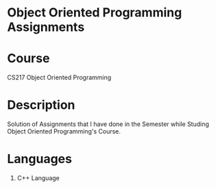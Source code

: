# Object Oriented Programming Assignments 
# Course
CS217 Object Oriented Programming

# Description
Solution of Assignments that I have done in the Semester while Studing Object Oriented Programming's Course.

# Languages
1. C++ Language

